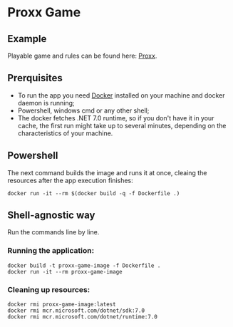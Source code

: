 # Proxx Game
## Example
Playable game and rules can be found here: [Proxx](https://proxx.app/).
## Prerquisites
- To run the app you need [Docker](https://www.docker.com/products/docker-desktop) installed on your machine and docker daemon is running;
- Powershell, windows cmd or any other shell;
- The docker fetches .NET 7.0 runtime, so if you don't have it in your cache, the first run might take up to several minutes, depending on the characteristics of your machine.
## Powershell
The next command builds the image and runs it at once, cleaing the resources after the app execution finishes:
```
docker run -it --rm $(docker build -q -f Dockerfile .)
```
## Shell-agnostic way
Run the commands line by line.
### Running the application:
```
docker build -t proxx-game-image -f Dockerfile .
docker run -it --rm proxx-game-image
```
### Cleaning up resources:
```
docker rmi proxx-game-image:latest
docker rmi mcr.microsoft.com/dotnet/sdk:7.0
docker rmi mcr.microsoft.com/dotnet/runtime:7.0
```